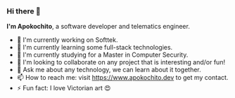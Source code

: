 ### Hi there 👋

**I'm Apokochito**, a software developer and telematics engineer.

- 🔭 I'm currently working on Softtek.
- 🌱 I'm currently learning some full-stack technologies.
- 📓 I'm currently studying for a Master in Computer Security.
- 👯 I'm looking to collaborate on any project that is interesting and/or fun!
- 💬 Ask me about any technology, we can learn about it together.
- 📫 How to reach me: visit https://www.apokochito.dev to get my contact.
- ⚡ Fun fact: I love Victorian art 😍
